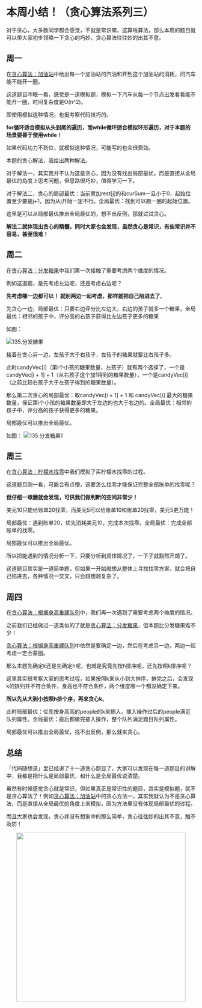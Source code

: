 # 本周小结！（贪心算法系列三）

对于贪心，大多数同学都会感觉，不就是常识嘛，这算啥算法，那么本周的题目就可以带大家初步领略一下贪心的巧妙，贪心算法往往妙的出其不意。

## 周一

在[贪心算法：加油站](https://programmercarl.com/0134.加油站.html)中给出每一个加油站的汽油和开到这个加油站的消耗，问汽车能不能开一圈。

这道题目咋眼一看，感觉是一道模拟题，模拟一下汽车从每一个节点出发看看能不能开一圈，时间复杂度是O(n^2)。

即使用模拟这种情况，也挺考察代码技巧的。

**for循环适合模拟从头到尾的遍历，而while循环适合模拟环形遍历，对于本题的场景要善于使用while！**

如果代码功力不到位，就模拟这种情况，可能写的也会很费劲。

本题的贪心解法，我给出两种解法。

对于解法一，其实我并不认为这是贪心，因为没有找出局部最优，而是直接从全局最优的角度上思考问题，但思路很巧妙，值得学习一下。

对于解法二，贪心的局部最优：当前累加rest[j]的和curSum一旦小于0，起始位置至少要是j+1，因为从j开始一定不行。全局最优：找到可以跑一圈的起始位置。

这里是可以从局部最优推出全局最优的，想不出反例，那就试试贪心。

**解法二就体现出贪心的精髓，同时大家也会发现，虽然贪心是常识，有些常识并不容易，甚至很难！**

## 周二

在[贪心算法：分发糖果](https://programmercarl.com/0135.分发糖果.html)中我们第一次接触了需要考虑两个维度的情况。

例如这道题，是先考虑左边呢，还是考虑右边呢？

**先考虑哪一边都可以！ 就别两边一起考虑，那样就把自己陷进去了**。

先贪心一边，局部最优：只要右边评分比左边大，右边的孩子就多一个糖果，全局最优：相邻的孩子中，评分高的右孩子获得比左边孩子更多的糖果

如图：

![135.分发糖果](https://code-thinking-1253855093.file.myqcloud.com/pics/20201117114916878-20230310133332759.png)


接着在贪心另一边，左孩子大于右孩子，左孩子的糖果就要比右孩子多。

此时candyVec[i]（第i个小孩的糖果数量，左孩子）就有两个选择了，一个是candyVec[i + 1] + 1（从右孩子这个加1得到的糖果数量），一个是candyVec[i]（之前比较右孩子大于左孩子得到的糖果数量）。

那么第二次贪心的局部最优：取candyVec[i + 1] + 1 和 candyVec[i] 最大的糖果数量，保证第i个小孩的糖果数量即大于左边的也大于右边的。全局最优：相邻的孩子中，评分高的孩子获得更多的糖果。

局部最优可以推出全局最优。

如图：
![135.分发糖果1](https://code-thinking-1253855093.file.myqcloud.com/pics/20201117115658791-20230310133346127.png)


## 周三

在[贪心算法：柠檬水找零](https://programmercarl.com/0860.柠檬水找零.html)中我们模拟了买柠檬水找零的过程。

这道题目刚一看，可能会有点懵，这要怎么找零才能保证完整全部账单的找零呢？

**但仔细一琢磨就会发现，可供我们做判断的空间非常少！**

美元10只能给账单20找零，而美元5可以给账单10和账单20找零，美元5更万能！

局部最优：遇到账单20，优先消耗美元10，完成本次找零。全局最优：完成全部账单的找零。

局部最优可以推出全局最优。

所以把能遇到的情况分析一下，只要分析到具体情况了，一下子就豁然开朗了。

这道题目其实是一道简单题，但如果一开始就想从整体上寻找找零方案，就会把自己陷进去，各种情况一交叉，只会越想越复杂了。

## 周四

在[贪心算法：根据身高重建队列](https://programmercarl.com/0406.根据身高重建队列.html)中，我们再一次遇到了需要考虑两个维度的情况。

之前我们已经做过一道类似的了就是[贪心算法：分发糖果](https://programmercarl.com/0135.分发糖果.html)，但本题比分发糖果难不少！

[贪心算法：根据身高重建队列](https://programmercarl.com/0406.根据身高重建队列.html)中依然是要确定一边，然后在考虑另一边，两边一起考虑一定会蒙圈。

那么本题先确定k还是先确定h呢，也就是究竟先按h排序呢，还先按照k排序呢？

这里其实很考察大家的思考过程，如果按照k来从小到大排序，排完之后，会发现k的排列并不符合条件，身高也不符合条件，两个维度哪一个都没确定下来。

**所以先从大到小按照h排个序，再来贪心k**。

此时局部最优：优先按身高高的people的k来插入。插入操作过后的people满足队列属性。全局最优：最后都做完插入操作，整个队列满足题目队列属性。

局部最优可以推出全局最优，找不出反例，那么就来贪心。

## 总结

「代码随想录」里已经讲了十一道贪心题目了，大家可以发现在每一道题目的讲解中，我都是把什么是局部最优，和什么是全局最优说清楚。

虽然有时候感觉贪心就是常识，但如果真正是常识性的题目，其实是模拟题，就不是贪心算法了！例如[贪心算法：加油站](https://programmercarl.com/0134.加油站.html)中的贪心方法一，其实我就认为不是贪心算法，而是直接从全局最优的角度上来模拟，因为方法里没有体现局部最优的过程。

而且大家也会发现，贪心并没有想象中的那么简单，贪心往往妙的出其不意，触不及防！


<div align="center"><img src=https://code-thinking.cdn.bcebos.com/pics/01二维码.jpg width=450> </img></div>
